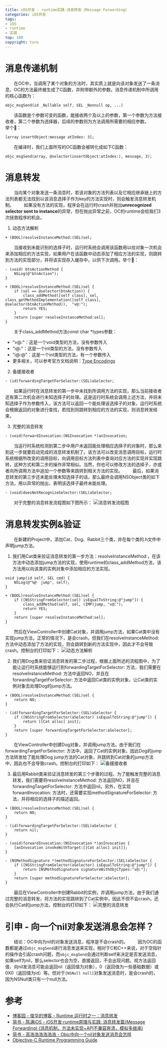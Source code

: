 ```yaml
---
title: iOS开发 - runtime实践·消息转发（Message Forwarding）
categories: iOS开发
tags:
- iOS
- runtime
- 实践
top: 100
copyright: ture
---
```


# 消息传递机制
&emsp;&emsp;在OC中，当调用了某个对象的方法时，其实质上就是向该对象发送了一条消息，OC的方法最终被生成了C函数，并附带额外的参数。消息传递机制中所调用的核心函数为：
```
objc_msgSend(id _Nullable self, SEL _Nonnull op, ...)
```
<!-- more -->
&emsp;&emsp;该函数是个参数可变的函数，能接收两个及以上的参数，第一个参数为方法接收者，第二个参数为选择器，后续的参数则为方法调用所需要的相应参数。
&emsp;&emsp;举个🌰：
```
[array insertObject:message atIndex: 3];
```
&emsp;&emsp;在编译时，我们上面所写的OC函数会被转化成如下C函数：
```
objc_msgSend(array, @selector(insertObject:atIndex:), message, 3);
```

# 消息转发
&emsp;&emsp;当向某个对象发送一条消息时，若该对象的方法列表以及它相应继承链上的方法列表都无法找到以该消息选择子作为key的方法实现时，则会触发消息转发机制。
&emsp;&emsp;如果没有方法的实现，程序会在运行时crash并抛出**unrecognized selector sent to instance**的异常，但在抛出异常之前，OC的runtime会给我们3次拯救程序的机会。
1. 动态方法解析

```
+ (BOOL)resolveInstanceMethod:(SEL)sel;
```
&emsp;&emsp;当接收到未能识别的选择子时，运行时系统会调用该函数用以给对象一次机会来添加相应的方法实现，如果用户在该函数中动态添加了相应方法的实现，则跳转到方法的实现部分，并将该实现存入缓存中，以供下次调用。举个🌰：
```
- (void) btnActionMethod {
    NSLog(@"btnAction");
}

+ (BOOL)resolveInstanceMethod:(SEL)sel {
    if (sel == @selector(btnAction)) {
        class_addMethod([self class], sel, class_getMethodImplementation([self class], @selector(btnActionMethod)),  "v@:");
        return YES;
    }
    return [super resolveInstanceMethod:sel];
}
```
&emsp;&emsp;关于class_addMethod方法const char *types参数：
- "v@:"：这是一个void类型的方法，没有参数传入
- "i@:"：这是一个int类型的方法，没有参数传入
- "i@:@"：这是一个int类型的方法，有一个参数传入
- 更多相关，可以参考官方文档说明：[Type Encodings](https://developer.apple.com/library/archive/documentation/Cocoa/Conceptual/ObjCRuntimeGuide/Articles/ocrtTypeEncodings.html#//apple_ref/doc/uid/TP40008048-CH100)

2. 备援接收者

```
- (id)forwardingTargetForSelector:(SEL)aSelector;
```
&emsp;&emsp;如果运行时在消息转发的第一步中未找到所调用方法的实现，那么当前接收者还有第二次机会进行未知选择子的处理。这是运行时系统会调用上述方法，并将未知选择子作为参数传入，该方法可以返回一个能处理该选择子的对象，运行时系统会根据返回的对象进行查找，若找到则跳转到相应的方法的实现，则消息转发结束。

3. 完整的消息转发

```
- (void)forwardInvocation:(NSInvocation *)anInvocation;
```
&emsp;&emsp;当运行时系统检测到第二步中用户未返回能处理相应选择子的对象时，那么来到这一步就要启动完成的消息转发机制了。该方法可以改变消息调用目标，运行时系统根据所改变的调用目标，向调用目标方法列表中查询对应方法的实现并实现跳转，这种方式和第二步的操作非常相似。当然，你也可以修改方法的选择子，亦或者向所调用方法中追加一个参数等来跳转到相关方法的实现。
&emsp;&emsp;最后，如果消息转发的第三步还未能处理未知选择子的话，那么最终会调用NSObject类的如下方法，用以异常的抛出，表明该选择子最终未能处理。
```
- (void)doesNotRecognizeSelector:(SEL)aSelector;
```
&emsp;&emsp;对于完整的消息转发流程图如下图所示：
![](http://pic.cloverkim.com/消息转发流程图.jpg '消息转发流程图')

# 消息转发实例&验证
&emsp;&emsp;在新建的Project中，添加Cat、Dog、Rabbit三个类，并在每个类的.h文件中声明jump方法。
1. 我们用Cat类来验证消息转发的第一步方法：resolveInstanceMethod:，在该方法中动态添加jump方法的实现，使用runtime的class_addMethod方法，该方法用以向该类的实例对象中添加相应的方法实现。

```
void jump(id self, SEL cmd) {
    NSLog(@"%@  jump", self);
}

+ (BOOL)resolveInstanceMethod:(SEL)sel {
    if ([NSStringFromSelector(sel) isEqualToString:@"jump"]) {
        class_addMethod(self, sel, (IMP)jump, "v@:");
        return YES;
    }
    return [super resolveInstanceMethod:sel];
}
```
&emsp;&emsp;然后在ViewController中创建Cat对象，并调用jump方法，如果Cat类中没有实现jump方法，正常的情况下，是会crash，但我们在resolveInstanceMethod: 方法中动态添加了方法的实现，则会跳转到新的方法实现中，因此才不会导致crash。控制台的打印如下：
![](http://pic.cloverkim.com/动态方法解析.jpg '动态方法解析')

2. 我们用Dog类来验证消息转发的第二步过程，根据上面所述的流程图中，为了能让运行时系统能够运行到forwardingTargetForSelector: 方法，我们需要在resolveInstanceMethod: 方法中返回NO，并且在forwardingTargetForSelector: 方法中返回Cat类的实例对象，让Cat类的实例对象去处理Dog的jump方法。

```
+ (BOOL)resolveInstanceMethod:(SEL)sel {
    return NO;
}

- (id)forwardingTargetForSelector:(SEL)aSelector {
    if ([NSStringFromSelector(aSelector) isEqualToString:@"jump"]) {
        return [[Cat alloc] init];
    }
    return [super forwardingTargetForSelector:aSelector];
}
```
&emsp;&emsp;在ViewController中创建Dog对象，并调用jump方法。由于我们在forwardingTargetForSelector: 方法中，返回了Cat的实例对象，因此Dog的jump方法转发给了能处理Dog jump方法的Cat对象，并跳转到Cat对象的jump方法中，因此也不会导致crash。控制台的打印如下：
![](http://pic.cloverkim.com/备援接收者.jpg '备援接收者')

3. 最后用Rabbit类来验证消息转发的第三个步骤的过程。为了能触发完整的消息转发，我们需要将resolveInstanceMethod: 方法返回NO，并且在forwardingTargetForSelector: 方法中返回nil。另外，在实现forwardInvocation: 方法时，还需要实现methodSignatureForSelector: 方法，并将相应的选择子的描述返回。

```
+ (BOOL)resolveInstanceMethod:(SEL)sel {
    return NO;
}

- (id)forwardingTargetForSelector:(SEL)aSelector {
    return nil;
}

- (void)forwardInvocation:(NSInvocation *)anInvocation {
    [anInvocation invokeWithTarget:[[Cat alloc] init]];
}

- (NSMethodSignature *)methodSignatureForSelector:(SEL)aSelector {
    if ([NSStringFromSelector(aSelector) isEqualToString:@"jump"]) {
        return [NSMethodSignature signatureWithObjCTypes:"v@:"];
    }
    return [super methodSignatureForSelector:aSelector];
}
```
&emsp;&emsp;最后在ViewController中创建Rabbit的实例，并调用jump方法，由于我们通过完整的消息转发，将方法的实现跳转到了Cat实例中，因此不但不会crash，还会执行Cat的jump方法，控制台的打印如下：
![](http://pic.cloverkim.com/完整的消息转发.jpg '完整的消息转发')


# 引申 - 向一个nil对象发送消息会怎样？
&emsp;&emsp;结论：OC中向为nil的对象发送消息，程序是不会crash的。
&emsp;&emsp;因为OC的函数都是通过```objc_msgSend```进行消息发送来实现，相对于C和C++来说，对于空指针的操作会引起crash问题，而```objc_msgSend```会通过判断self来决定是否发送消息，如果self为nil，那么selector也会为空，直接返回，不会出现问题。视方法返回值，向nil发消息可能会返回nil（返回值为对象），0（返回值为一些基础数据）或0X0（返回值为id）等。但对于```[NSNull null]```对象发送消息时，是会crash的，因为NSNull类只有一个null方法。

# 参考
- [博客园 - 俊华的博客 - Runtime 运行时之一：消息转发](https://www.cnblogs.com/junhuawang/p/5196291.html)
- [简书 - 陈满iOS - iOS开发·runtime原理与实践: 消息转发篇(Message Forwarding) (消息机制，方法未实现+API不兼容奔溃，模拟多继承)](https://www.jianshu.com/p/2fd4b930588e)
- [简书 - 高浩浩浩浩浩浩 - Objc中向一个nil对象发送消息会怎样](https://www.jianshu.com/p/11dca953f962)
- [Objective-C Runtime Programming Guide](https://developer.apple.com/library/archive/documentation/Cocoa/Conceptual/ObjCRuntimeGuide/Articles/ocrtTypeEncodings.html#//apple_ref/doc/uid/TP40008048-CH100)